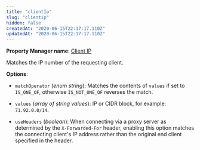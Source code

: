```yaml
---
title: "clientIp"
slug: "clientip"
hidden: false
createdAt: "2020-06-15T22:17:17.110Z"
updatedAt: "2020-06-15T22:17:17.110Z"
---
```

__Property Manager name__: [Client IP](https://control.akamai.com/wh/CUSTOMER/AKAMAI/en-US/WEBHELP/property-manager/property-manager-help/csh_lookup.html?id=PM_0019)

Matches the IP number of the requesting client.

__Options__:

- `matchOperator` (_enum string_): Matches the contents of `values` if set to `IS_ONE_OF`, otherwise `IS_NOT_ONE_OF` reverses the match.

- `values` (_array of string values_): IP or CIDR block, for example: `71.92.0.0/14`.

- `useHeaders` (_boolean_): When connecting via a proxy server as determined by the `X-Forwarded-For` header, enabling this option matches the connecting client's IP address rather than the original end client specified in the header.
